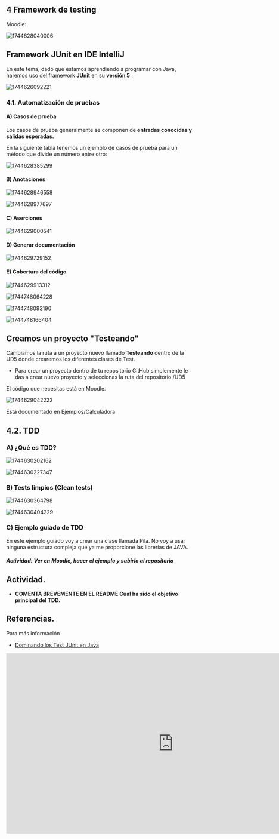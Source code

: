 ## 4 Framework de testing

Moodle:

![1744628040006](image/4framework/1744628040006.png)

## Framework JUnit en IDE IntelliJ

En este tema, dado que estamos aprendiendo a programar con Java, haremos uso del framework **JUnit** en su  **versión 5** .

![1744626092221](image/4framework/1744626092221.png)

### 4.1. Automatización de pruebas

#### A) Casos de prueba

Los casos de prueba generalmente se componen de **entradas conocidas y salidas esperadas.**

En la siguiente tabla tenemos un ejemplo de casos de prueba para un método que divide un número entre otro:

![1744628385299](image/4framework/1744628385299.png)

#### B) Anotaciones

![1744628946558](image/4framework/1744628946558.png)

![1744628977697](image/4framework/1744628977697.png)

#### C) Aserciones

![1744629000541](image/4framework/1744629000541.png)

#### D) Generar documentación

![1744629729152](image/4framework/1744629729152.png)

#### E) Cobertura del código

![1744629913312](image/4framework/1744629913312.png)

![1744748064228](image/4framework/1744748064228.png)

![1744748093190](image/4framework/1744748093190.png)

![1744748166404](image/4framework/1744748166404.png)

## Creamos un proyecto "Testeando"

Cambiamos la ruta a un proyecto nuevo llamado **Testeando** dentro de la UD5 donde crearemos los diferentes clases de Test.

* Para crear un proyecto dentro de tu repositorio GitHub simplemente le das a crear nuevo proyecto y seleccionas la ruta del repositorio /UD5

El código que necesitas está en Moodle.

![1744629042222](image/4framework/1744629042222.png)

Está documentado en Ejemplos/Calculadora

## 4.2. TDD

### A) ¿Qué es TDD?

![1744630202162](image/4framework/1744630202162.png)

![1744630227347](image/4framework/1744630227347.png)

### B) Tests limpios (Clean tests)

![1744630364798](image/4framework/1744630364798.png)

![1744630404229](image/4framework/1744630404229.png)

### C) Ejemplo guiado de TDD

En este ejemplo guiado voy a crear una clase llamada Pila. No voy a usar ninguna estructura compleja que ya me proporcione las librerías de JAVA.

##### Actividad: Ver en Moodle, hacer el ejemplo y subirlo al repositorio

## **Actividad.** 

* **COMENTA BREVEMENTE EN EL README Cual ha sido el objetivo principal del TDD.** 


## Referencias.

Para más información

* [Dominando los Test JUnit en Java](https://www.youtube.com/watch?v=mEzoe6KSUu8&t=2292s)

<iframe width="895" height="483" src="https://www.youtube.com/embed/mEzoe6KSUu8" title="🔍🛠️ Dominando los Test Unitarios en JAVA | JUnit 🚀💻" frameborder="0" allow="accelerometer; autoplay; clipboard-write; encrypted-media; gyroscope; picture-in-picture; web-share" referrerpolicy="strict-origin-when-cross-origin" allowfullscreen></iframe>
